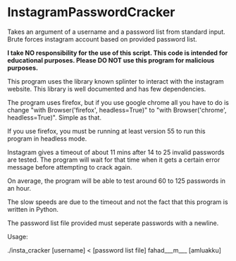 # InstagramPasswordCracker
Takes an argument of a username and a password list from standard input. Brute forces instagram account based on provided password list.

<b>I take NO responsibility for the use of this script. This code is intended for educational purposes. Please DO NOT use this program for malicious purposes.</b>

This program uses the library known splinter to interact with the instagram website. This library is well documented and has few dependencies.

The program uses firefox, but if you use google chrome all you have to do is change "with Browser('firefox', headless=True)" to "with Browser('chrome', headless=True)". Simple as that.

If you use firefox, you must be running at least version 55 to run this program in headless mode.

Instagram gives a timeout of about 11 mins after 14 to 25 invalid passwords are tested. The program will wait for that time when it gets a certain error message before attempting to crack again.

On average, the program will be able to test around 60 to 125 passwords in an hour.

The slow speeds are due to the timeout and not the fact that this program is written in Python.


The password list file provided must seperate passwords with a newline.

Usage:

./insta_cracker [username] < [password list file]
fahad___m___
[amluakku]
